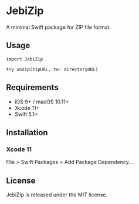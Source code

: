 # JebiZip

A minimal Swift package for ZIP file format.

## Usage

```
import JebiZip

try unzip(zipURL, to: directoryURL)
```

## Requirements

- iOS 9+ / macOS 10.11+
- Xcode 11+
- Swift 5.1+

## Installation

### Xcode 11

File > Swift Packages > Add Package Dependency...

## License

JebiZip is released under the MIT license.
